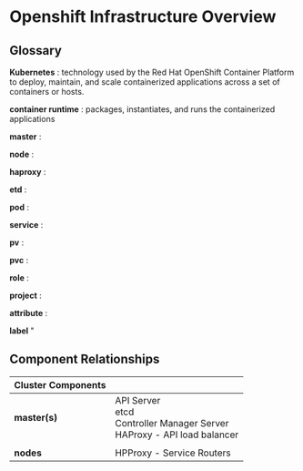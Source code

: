 
# Openshift Infrastructure Overview

## Glossary

**Kubernetes** : technology used by the Red Hat OpenShift Container Platform to deploy, maintain, and scale containerized applications across a set of containers or hosts. 

**container runtime** : packages, instantiates, and runs the containerized applications

**master** :

**node** :

**haproxy** :

**etd** :

**pod** :

**service**  :

**pv** :

**pvc** :

**role** :

**project** :

**attribute** :

**label** "


## Component Relationships

|Cluster Components|                             |
|------------------|-----------------------------|
|**master(s)**     | API Server<br>etcd<br>Controller Manager Server<br>HAProxy - API load balancer |
|                  |                             |                 
|**nodes**         | HPProxy - Service Routers   |



